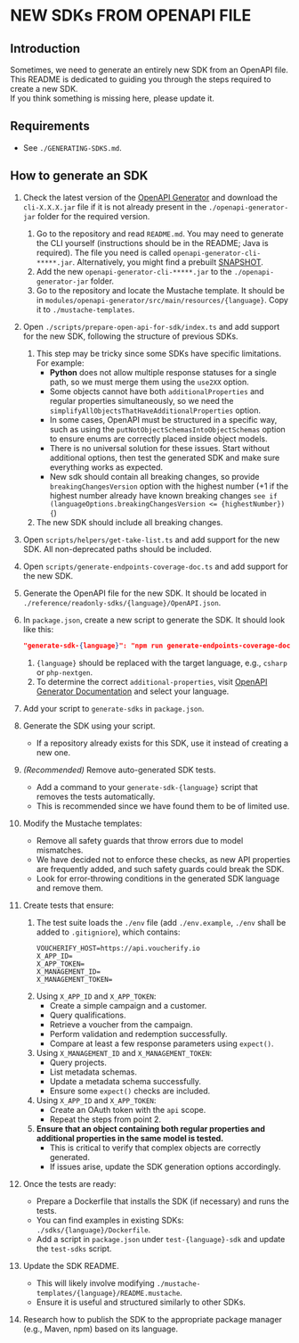 # NEW SDKs FROM OPENAPI FILE

## Introduction

Sometimes, we need to generate an entirely new SDK from an OpenAPI file. This README is dedicated to guiding you through the steps required to create a new SDK.  
If you think something is missing here, please update it.

## Requirements

- See `./GENERATING-SDKS.md`.

## How to generate an SDK

1. Check the latest version of the [OpenAPI Generator](https://github.com/OpenAPITools/openapi-generator) and download the `cli-X.X.X.jar` file if it is not already present in the `./openapi-generator-jar` folder for the required version.
    1. Go to the repository and read `README.md`. You may need to generate the CLI yourself (instructions should be in the README; Java is required). The file you need is called `openapi-generator-cli-*****.jar`. Alternatively, you might find a prebuilt [SNAPSHOT](https://oss.sonatype.org/content/repositories/snapshots/org/openapitools/openapi-generator-cli/7.12.0-SNAPSHOT/).
    2. Add the new `openapi-generator-cli-*****.jar` to the `./openapi-generator-jar` folder.
    3. Go to the repository and locate the Mustache template. It should be in `modules/openapi-generator/src/main/resources/{language}`. Copy it to `./mustache-templates`.

2. Open `./scripts/prepare-open-api-for-sdk/index.ts` and add support for the new SDK, following the structure of previous SDKs.
    1. This step may be tricky since some SDKs have specific limitations. For example:
        - **Python** does not allow multiple response statuses for a single path, so we must merge them using the `use2XX` option.
        - Some objects cannot have both `additionalProperties` and regular properties simultaneously, so we need the `simplifyAllObjectsThatHaveAdditionalProperties` option.
        - In some cases, OpenAPI must be structured in a specific way, such as using the `putNotObjectSchemasIntoObjectSchemas` option to ensure enums are correctly placed inside object models.
        - There is no universal solution for these issues. Start without additional options, then test the generated SDK and make sure everything works as expected.
        - New sdk should contain all breaking changes, so provide `breakingChangesVersion` option with the highest number (+1 if the highest number already have known breaking changes `see if (languageOptions.breakingChangesVersion <= {highestNumber}) {`)
    2. The new SDK should include all breaking changes.

3. Open `scripts/helpers/get-take-list.ts` and add support for the new SDK. All non-deprecated paths should be included.

4. Open `scripts/generate-endpoints-coverage-doc.ts` and add support for the new SDK.

5. Generate the OpenAPI file for the new SDK. It should be located in `./reference/readonly-sdks/{language}/OpenAPI.json`.

6. In `package.json`, create a new script to generate the SDK. It should look like this:
   ```json
   "generate-sdk-{language}": "npm run generate-endpoints-coverage-doc -- --generateFor={language}; rm -r ./sdks/{language}/{sdk_generated_file_folder}; npm run prepare-open-api-for-sdk -- --language={language}; java -jar openapi-generator-jar/openapi-generator-cli-X.X.X.jar generate -i ./reference/readonly-sdks/{language}/OpenAPI.json -g {language} -o ./sdks/{language} -t ./mustache-templates/{language} --additional-properties={check_documentation}"
   ```  
    1. `{language}` should be replaced with the target language, e.g., `csharp` or `php-nextgen`.
    2. To determine the correct `additional-properties`, visit [OpenAPI Generator Documentation](https://openapi-generator.tech/docs/generators) and select your language.

7. Add your script to `generate-sdks` in `package.json`.

8. Generate the SDK using your script.
    - If a repository already exists for this SDK, use it instead of creating a new one.

9. *(Recommended)* Remove auto-generated SDK tests.
    - Add a command to your `generate-sdk-{language}` script that removes the tests automatically.
    - This is recommended since we have found them to be of limited use.

10. Modify the Mustache templates:
    - Remove all safety guards that throw errors due to model mismatches.
    - We have decided not to enforce these checks, as new API properties are frequently added, and such safety guards could break the SDK.
    - Look for error-throwing conditions in the generated SDK language and remove them.

11. Create tests that ensure:
    1. The test suite loads the `./env` file (add `./env.example`, `./env` shall be added to `.gitigniore`), which contains:
       ```plaintext
       VOUCHERIFY_HOST=https://api.voucherify.io
       X_APP_ID=
       X_APP_TOKEN=
       X_MANAGEMENT_ID=
       X_MANAGEMENT_TOKEN=
       ```  
    2. Using `X_APP_ID` and `X_APP_TOKEN`:
        - Create a simple campaign and a customer.
        - Query qualifications.
        - Retrieve a voucher from the campaign.
        - Perform validation and redemption successfully.
        - Compare at least a few response parameters using `expect()`.
    3. Using `X_MANAGEMENT_ID` and `X_MANAGEMENT_TOKEN`:
        - Query projects.
        - List metadata schemas.
        - Update a metadata schema successfully.
        - Ensure some `expect()` checks are included.
    4. Using `X_APP_ID` and `X_APP_TOKEN`:
        - Create an OAuth token with the `api` scope.
        - Repeat the steps from point 2.
    5. **Ensure that an object containing both regular properties and additional properties in the same model is tested.**
        - This is critical to verify that complex objects are correctly generated.
        - If issues arise, update the SDK generation options accordingly.

12. Once the tests are ready:
    - Prepare a Dockerfile that installs the SDK (if necessary) and runs the tests.
    - You can find examples in existing SDKs: `./sdks/{language}/Dockerfile`.
    - Add a script in `package.json` under `test-{language}-sdk` and update the `test-sdks` script.

13. Update the SDK README.
    - This will likely involve modifying `./mustache-templates/{language}/README.mustache`.
    - Ensure it is useful and structured similarly to other SDKs.

14. Research how to publish the SDK to the appropriate package manager (e.g., Maven, npm) based on its language.
